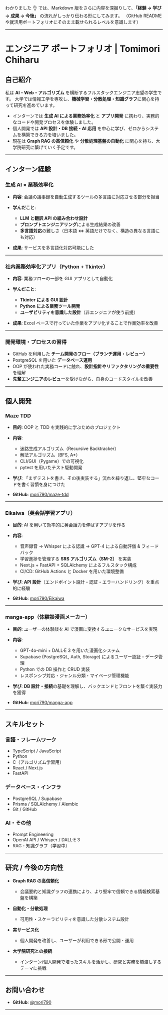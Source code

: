 わかりました 👌 では、Markdown 版をさらに内容を深掘りして、**「経験 → 学び → 成果 → 今後」** の流れがしっかり伝わる形にしてみます。
（GitHub README や就活用ポートフォリオにそのまま載せられるレベルを意識します）

---

# エンジニア ポートフォリオ | Tomimori Chiharu

## 自己紹介

私は **AI・Web・アルゴリズム** を横断するフルスタックエンジニア志望の学生です。
大学では情報工学を専攻し、**機械学習・分散処理・知識グラフ**に関心を持って研究を進めています。

- インターンでは **生成 AI による業務効率化** と **アプリ開発** に携わり、実務的なコードや開発プロセスを体験しました。
- 個人開発では **API 設計・DB 接続・AI 応用** を中心に学び、ゼロからシステムを構築できる力を培いました。
- 現在は **Graph RAG の高信頼化** や **分散処理基盤の自動化** に関心を持ち、大学院研究に繋げていく予定です。

---

## インターン経験

### 生成 AI × 業務効率化

- **内容**: 会議の議事録を自動生成するツールの多言語に対応させる部分を担当
- **学んだこと**:

  - **LLM と翻訳 API の組み合わせ設計**
  - **プロンプトエンジニアリング**による生成結果の改善
  - **多言語対応**の難しさ（日本語 ⇔ 英語だけでなく、構造の異なる言語にも対応）

- **成果**: サービスを多言語化対応可能にした

---

### 社内業務効率化アプリ（Python + Tkinter）

- **内容**: 業務フローの一部を GUI アプリとして自動化
- **学んだこと**:

  - **Tkinter による GUI 設計**
  - **Python による業務ツール開発**
  - **ユーザビリティを意識した設計**（非エンジニアが使う前提）

- **成果**: Excel ベースで行っていた作業をアプリ化することで作業効率を改善

---

### 開発環境・プロセスの習得

- GitHub を利用した **チーム開発のフロー（ブランチ運用・レビュー）**
- PostgreSQL を用いた **データベース運用**
- OOP が使われた実務コードに触れ、**設計指針やリファクタリングの重要性**を理解
- **先輩エンジニアのレビュー**を受けながら、自身のコードスタイルを改善

---

## 個人開発

### Maze TDD

- **目的**: OOP と TDD を実践的に学ぶためのプロジェクト
- **内容**:

  - 迷路生成アルゴリズム（Recursive Backtracker）
  - 解法アルゴリズム（BFS, A\*）
  - CLI/GUI（Pygame）での可視化
  - pytest を用いたテスト駆動開発

- **学び**: 「まずテストを書き、その後実装する」流れを繰り返し、堅牢なコードを書く習慣を身につけた
- **GitHub**: [mori790/maze-tdd](https://github.com/mori790/maze-tdd)

---

### Eikaiwa（英会話学習アプリ）

- **目的**: AI を用いて効率的に英会話力を伸ばすアプリを作る
- **内容**:

  - 音声録音 → Whisper による認識 → GPT-4 による自動評価 & フィードバック
  - 学習進捗を管理する **SRS アルゴリズム（SM-2）** を実装
  - Next.js + FastAPI + SQLAlchemy によるフルスタック構成
  - CI/CD: GitHub Actions と Docker を用いた環境整備

- **学び**: **API 設計**（エンドポイント設計・認証・エラーハンドリング）を重点的に経験
- **GitHub**: [mori790/Eikaiwa](https://github.com/mori790/Eikaiwa)

---

### manga-app（体験談漫画メーカー）

- **目的**: ユーザーの体験談を AI で漫画に変換するユニークなサービスを実現
- **内容**:

  - GPT-4o-mini + DALL·E 3 を用いた漫画化システム
  - Supabase (PostgreSQL, Auth, Storage) によるユーザー認証・データ管理
  - Python での DB 操作と CRUD 実装
  - レスポンシブ対応・ジャンル分類・マイページ管理機能

- **学び**: **DB 設計・接続**の基礎を理解し、バックエンドとフロントを繋ぐ実装力を獲得
- **GitHub**: [mori790/manga-app](https://github.com/mori790/manga-app)

---

## スキルセット

### 言語・フレームワーク

- TypeScript / JavaScript
- Python
- C（アルゴリズム学習用）
- React / Next.js
- FastAPI

### データベース・インフラ

- PostgreSQL / Supabase
- Prisma / SQLAlchemy / Alembic
- Git / GitHub

### AI・その他

- Prompt Engineering
- OpenAI API / Whisper / DALL·E 3
- RAG・知識グラフ（学習中）

---

## 研究 / 今後の方向性

- **Graph RAG の高信頼化**

  - 会議要約と知識グラフの連携により、より堅牢で信頼できる情報検索基盤を構築

- **自動化・分散処理**

  - 可用性・スケーラビリティを意識した分散システム設計

- **実サービス化**

  - 個人開発を改善し、ユーザーが利用できる形で公開・運用

- **大学院研究との接続**

  - インターン/個人開発で培ったスキルを活かし、研究と実務を橋渡しするテーマに挑戦

---

## お問い合わせ

- **GitHub**: [@mori790](https://github.com/mori790)

---
